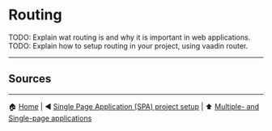 # Routing

TODO: Explain wat routing is and why it is important in web applications.
TODO: Explain how to setup routing in your project, using vaadin router.

---

## Sources

---

:house: [Home](../README.md) | :arrow_backward: [Single Page Application (SPA) project setup](./spa-project-setup.md) | :arrow_up: [Multiple- and Single-page applications](./README.md)